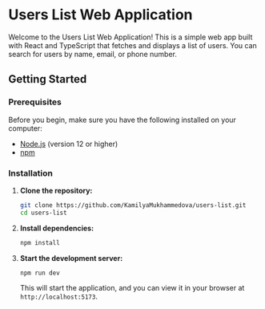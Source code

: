 # Users List Web Application

Welcome to the Users List Web Application! This is a simple web app built with React and TypeScript that fetches and displays a list of users. You can search for users by name, email, or phone number.

## Getting Started

### Prerequisites

Before you begin, make sure you have the following installed on your computer:

- [Node.js](https://nodejs.org/) (version 12 or higher)
- [npm](https://www.npmjs.com/)

### Installation

1. **Clone the repository:**

   ```sh
   git clone https://github.com/KamilyaMukhammedova/users-list.git
   cd users-list
   ```

2. **Install dependencies:**

   ```sh
   npm install
   ```

3. **Start the development server:**

   ```sh
   npm run dev
   ```

   This will start the application, and you can view it in your browser at `http://localhost:5173`.








